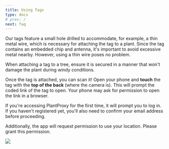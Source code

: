 ```yaml
---
title: Using Tags
type: docs
# prev: /
next: faq
---
```


Our tags feature a small hole drilled to accommodate, for example, a thin metal wire, which is necessary for attaching the tag to a plant. Since the tag contains an embedded chip and antenna, it's important to avoid excessive metal nearby. However, using a thin wire poses no problem.

When attaching a tag to a tree, ensure it is secured in a manner that won't damage the plant during windy conditions.

Once the tag is attached, you can scan it! Open your phone and **touch** the tag with the **top of the back** (where the camera is). This will prompt the coded link of the tag to open. Your phone may ask for permission to open the link in a browser.

If you're accessing PlantProxy for the first time, it will prompt you to log in. If you haven't registered yet, you'll also need to confirm your email address before proceeding.

Additionally, the app will request permission to use your location. Please grant this permission.

![](/images/tag-on-tree.jpeg)
